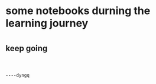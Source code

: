 # some notebooks durning the learning journey

# 
# 
## keep going

#
#


                                                                                                                      ----dyngq
